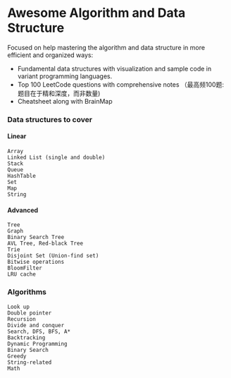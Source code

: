 # Awesome Algorithm and Data Structure

Focused on help mastering the algorithm and data structure in more efficient and organized ways:

- Fundamental data structures with visualization and sample code in variant programming languages.
- Top 100 LeetCode questions with comprehensive notes （最高频100题: 题目在于精和深度，而非数量)
- Cheatsheet along with BrainMap


### Data structures to cover
#### Linear
    Array
    Linked List (single and double)
    Stack
    Queue
    HashTable
    Set
    Map
    String
#### Advanced
    Tree
    Graph
    Binary Search Tree
    AVL Tree, Red-black Tree
    Trie
    Disjoint Set (Union-find set)
    Bitwise operations
    BloomFilter
    LRU cache

### Algorithms
    Look up
    Double pointer
    Recursion
    Divide and conquer
    Search, DFS, BFS, A*
    Backtracking
    Dynamic Programming
    Binary Search
    Greedy
    String-related
    Math


